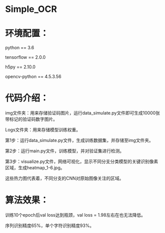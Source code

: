 # Simple_OCR

# 环境配置：

python == 3.6

tensorflow == 2.0.0

h5py == 2.10.0

opencv-python == 4.5.3.56


# 代码介绍：

img文件夹：用来存储验证码图片，运行data_simulate.py文件即可生成10000张带标记的验证码数字图片。

Logs文件夹：用来存储模型训练权重。

第1步：运行data_simulate.py文件，生成训练数据集，并存储至img文件夹。

第2步：运行main.py文件，训练模型，并对验证集进行检测。
    
第3步：visualize.py文件，网络可视化，显示不同分支分类模型的关键识别像素区域，生成heatmap_1-6.jpg。

这些热力图代表着，不同分支的CNN对原始图像关注的区域。


# 算法效果：

训练10个epoch后val loss达到瓶颈，val loss = 1.98左右在也无法降低。

序列识别精度65%，单个字符识别精度93%。
